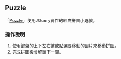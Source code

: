## Puzzle
「[Puzzle](https://mrcutejacky.github.io/mcj-puzzle/)」使用JQuery實作的經典拼圖小遊戲。

### 操作說明
1. 使用鍵盤的上下左右鍵或點選要移動的圖片來移動拼圖。
2. 完成拼圖後會解鎖下一關。